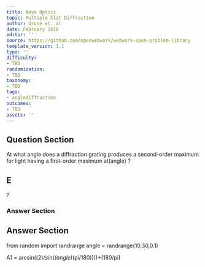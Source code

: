 ```yaml
---
title: Wave Optics
topic: Multiple Slit Diffraction
author: Urone et. al
date: February 2018
editor: ''
source: https://github.com/openwebwork/webwork-open-problem-library
template_version: 1.1
type: ''
difficulty:
- TBD
randomization:
- TBD
taxonomy:
- TBD
tags:
- anglediffraction
outcomes:
- TBD
assets: ''
---
```


## Question Section 

At what angle does a diffraction grating produces a second-order maximum for light having a first-order maximum at(angle) ?

## E
?
### Answer Section


## Answer Section

from random import randrange
angle = randrange(10,30,0.1)

A1 = arcsin((2)*(sin((angle)*(pi/180))))*(180/pi)